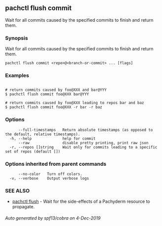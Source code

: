 ## pachctl flush commit

Wait for all commits caused by the specified commits to finish and return them.

### Synopsis

Wait for all commits caused by the specified commits to finish and return them.

```
pachctl flush commit <repo>@<branch-or-commit> ... [flags]
```

### Examples

```

# return commits caused by foo@XXX and bar@YYY
$ pachctl flush commit foo@XXX bar@YYY

# return commits caused by foo@XXX leading to repos bar and baz
$ pachctl flush commit foo@XXX -r bar -r baz
```

### Options

```
      --full-timestamps   Return absolute timestamps (as opposed to the default, relative timestamps).
  -h, --help              help for commit
      --raw               disable pretty printing, print raw json
  -r, --repos []string    Wait only for commits leading to a specific set of repos (default [])
```

### Options inherited from parent commands

```
      --no-color   Turn off colors.
  -v, --verbose    Output verbose logs
```

### SEE ALSO

* [pachctl flush](pachctl_flush.md)	 - Wait for the side-effects of a Pachyderm resource to propagate.

###### Auto generated by spf13/cobra on 4-Dec-2019
